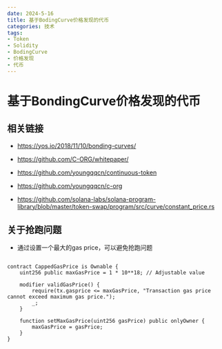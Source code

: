 ```yaml
---
date: 2024-5-16
title: 基于BodingCurve价格发现的代币
categories: 技术
tags:
- Token
- Solidity
- BodingCurve
- 价格发现
- 代币
---
```


# 基于BondingCurve价格发现的代币


## 相关链接

- https://yos.io/2018/11/10/bonding-curves/

- https://github.com/C-ORG/whitepaper/

- https://github.com/youngqqcn/continuous-token

- https://github.com/youngqqcn/c-org

- https://github.com/solana-labs/solana-program-library/blob/master/token-swap/program/src/curve/constant_price.rs


## 关于抢跑问题

- 通过设置一个最大的gas price，可以避免抢跑问题

```solidity

contract CappedGasPrice is Ownable {
    uint256 public maxGasPrice = 1 * 10**18; // Adjustable value

    modifier validGasPrice() {
        require(tx.gasprice <= maxGasPrice, "Transaction gas price cannot exceed maximum gas price.");
        _;
    }

    function setMaxGasPrice(uint256 gasPrice) public onlyOwner {
        maxGasPrice = gasPrice;
    }
}
```